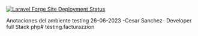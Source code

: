 [![Laravel Forge Site Deployment Status](https://img.shields.io/endpoint?url=https%3A%2F%2Fforge.laravel.com%2Fsite-badges%2F664b513b-305d-4ed5-832d-faaa8550cd7a&style=plastic)](https://forge.laravel.com)


Anotaciones del ambiente testing 26-06-2023 -Cesar Sanchez- Developer full Stack php# testing.facturazzion
